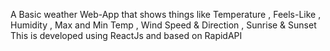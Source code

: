 A Basic weather Web-App that shows things like Temperature , Feels-Like , Humidity , Max and Min Temp , Wind Speed & Direction , Sunrise & Sunset
This is developed using ReactJs and based on RapidAPI
